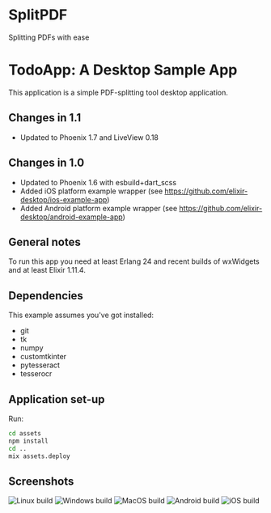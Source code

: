 # SplitPDF
Splitting PDFs with ease


# TodoApp: A Desktop Sample App

This application is a simple PDF-splitting tool desktop application.

## Changes in 1.1

- Updated to Phoenix 1.7 and LiveView 0.18

## Changes in 1.0

- Updated to Phoenix 1.6 with esbuild+dart_scss
- Added iOS platform example wrapper (see https://github.com/elixir-desktop/ios-example-app)
- Added Android platform example wrapper (see https://github.com/elixir-desktop/android-example-app)

## General notes

To run this app you need at least Erlang 24 and recent builds of wxWidgets and at least
Elixir 1.11.4.

## Dependencies

This example assumes you've got installed:

- git
- tk
- numpy
- customtkinter
- pytesseract
- tesserocr
  

## Application set-up

Run:

```bash
cd assets
npm install
cd ..
mix assets.deploy
```

## Screenshots

![Linux build](/nodeploy/linux_todo.png?raw=true "Linux build")
![Windows build](/nodeploy/windows_todo.png?raw=true "Windows build")
![MacOS build](/nodeploy/macos_todo.png?raw=true "MacOS build")
![Android build](/nodeploy/android_todo.png?raw=true "Android build")
![iOS build](/nodeploy/ios_todo.png?raw=true "iOS build")
